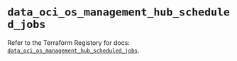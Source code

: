 # `data_oci_os_management_hub_scheduled_jobs`

Refer to the Terraform Registory for docs: [`data_oci_os_management_hub_scheduled_jobs`](https://registry.terraform.io/providers/oracle/oci/6.18.0/docs/data-sources/os_management_hub_scheduled_jobs).
